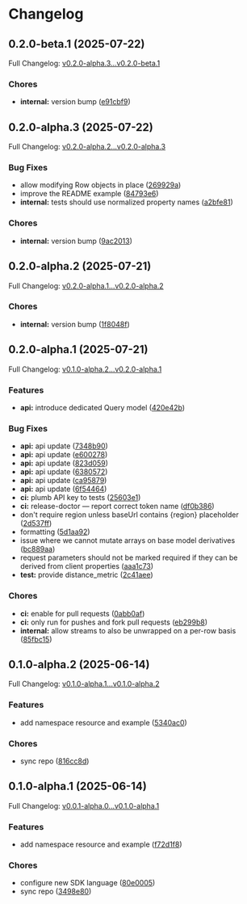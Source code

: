 # Changelog

## 0.2.0-beta.1 (2025-07-22)

Full Changelog: [v0.2.0-alpha.3...v0.2.0-beta.1](https://github.com/turbopuffer/turbopuffer-ruby/compare/v0.2.0-alpha.3...v0.2.0-beta.1)

### Chores

* **internal:** version bump ([e91cbf9](https://github.com/turbopuffer/turbopuffer-ruby/commit/e91cbf90846f748935512620e0c46bd765c8790c))

## 0.2.0-alpha.3 (2025-07-22)

Full Changelog: [v0.2.0-alpha.2...v0.2.0-alpha.3](https://github.com/turbopuffer/turbopuffer-ruby/compare/v0.2.0-alpha.2...v0.2.0-alpha.3)

### Bug Fixes

* allow modifying Row objects in place ([269929a](https://github.com/turbopuffer/turbopuffer-ruby/commit/269929aace3a3b69a5db972d1382a01080f0c70a))
* improve the README example ([84793e6](https://github.com/turbopuffer/turbopuffer-ruby/commit/84793e649a8b45d3e7c0826c90899a3b25220190))
* **internal:** tests should use normalized property names ([a2bfe81](https://github.com/turbopuffer/turbopuffer-ruby/commit/a2bfe81c3149796e0d2fed0e54db8e6deacef03b))


### Chores

* **internal:** version bump ([9ac2013](https://github.com/turbopuffer/turbopuffer-ruby/commit/9ac201321f311c97923ed9c667d88d1b9c4221f0))

## 0.2.0-alpha.2 (2025-07-21)

Full Changelog: [v0.2.0-alpha.1...v0.2.0-alpha.2](https://github.com/turbopuffer/turbopuffer-ruby/compare/v0.2.0-alpha.1...v0.2.0-alpha.2)

### Chores

* **internal:** version bump ([1f8048f](https://github.com/turbopuffer/turbopuffer-ruby/commit/1f8048f35780345a9f8de1ff55daa136fab72ff1))

## 0.2.0-alpha.1 (2025-07-21)

Full Changelog: [v0.1.0-alpha.2...v0.2.0-alpha.1](https://github.com/turbopuffer/turbopuffer-ruby/compare/v0.1.0-alpha.2...v0.2.0-alpha.1)

### Features

* **api:** introduce dedicated Query model ([420e42b](https://github.com/turbopuffer/turbopuffer-ruby/commit/420e42b03f05bafb3441e15167349184ac6705da))


### Bug Fixes

* **api:** api update ([7348b90](https://github.com/turbopuffer/turbopuffer-ruby/commit/7348b90f988b59a00f5bb6adb76467a699da8273))
* **api:** api update ([e600278](https://github.com/turbopuffer/turbopuffer-ruby/commit/e60027807e7ca72cc92dae225c1afebb2b5bc455))
* **api:** api update ([823d059](https://github.com/turbopuffer/turbopuffer-ruby/commit/823d05948dfb60656d7388ea7d25f11b86e41eb3))
* **api:** api update ([6380572](https://github.com/turbopuffer/turbopuffer-ruby/commit/63805720cbaf84f048907907e86831fdaa19c546))
* **api:** api update ([ca95879](https://github.com/turbopuffer/turbopuffer-ruby/commit/ca958796c50576e1c3beb80d4e1eba4b63563b56))
* **api:** api update ([6f54464](https://github.com/turbopuffer/turbopuffer-ruby/commit/6f544641410f009b954f499a5771fb62965d2750))
* **ci:** plumb API key to tests ([25603e1](https://github.com/turbopuffer/turbopuffer-ruby/commit/25603e1dff1af7f8d0a4cc5163341b039b3483fc))
* **ci:** release-doctor — report correct token name ([df0b386](https://github.com/turbopuffer/turbopuffer-ruby/commit/df0b386b694d8b46df995553dd4c4e8116eab1b5))
* don't require region unless baseUrl contains {region} placeholder ([2d537ff](https://github.com/turbopuffer/turbopuffer-ruby/commit/2d537ff0a6ce8af113b724143b38ab573591c62e))
* formatting ([5d1aa92](https://github.com/turbopuffer/turbopuffer-ruby/commit/5d1aa92fb0a17331a4c228b01301581601767d22))
* issue where we cannot mutate arrays on base model derivatives ([bc889aa](https://github.com/turbopuffer/turbopuffer-ruby/commit/bc889aa6865671327bf7f6349bff783f2242a005))
* request parameters should not be marked required if they can be derived from client properties ([aaa1c73](https://github.com/turbopuffer/turbopuffer-ruby/commit/aaa1c73043810c7d7a12aae8972c0e616765308a))
* **test:** provide distance_metric ([2c41aee](https://github.com/turbopuffer/turbopuffer-ruby/commit/2c41aee42d290fd3bbd8641eb937f8644b324311))


### Chores

* **ci:** enable for pull requests ([0abb0af](https://github.com/turbopuffer/turbopuffer-ruby/commit/0abb0afaaf0ab9b749eaee2fe602b65a64457945))
* **ci:** only run for pushes and fork pull requests ([eb299b8](https://github.com/turbopuffer/turbopuffer-ruby/commit/eb299b82e3884da5fa620d338be2c2bc6e7e79a9))
* **internal:** allow streams to also be unwrapped on a per-row basis ([85fbc15](https://github.com/turbopuffer/turbopuffer-ruby/commit/85fbc151fba8e0262a5ae106beecaa6e8eb310c7))

## 0.1.0-alpha.2 (2025-06-14)

Full Changelog: [v0.1.0-alpha.1...v0.1.0-alpha.2](https://github.com/turbopuffer/turbopuffer-ruby/compare/v0.1.0-alpha.1...v0.1.0-alpha.2)

### Features

* add namespace resource and example ([5340ac0](https://github.com/turbopuffer/turbopuffer-ruby/commit/5340ac0b02ccf08dc23df33b1e75ccaa0d7c4ee7))


### Chores

* sync repo ([816cc8d](https://github.com/turbopuffer/turbopuffer-ruby/commit/816cc8d9a8ac706c77023e7833c2cad49bc63357))

## 0.1.0-alpha.1 (2025-06-14)

Full Changelog: [v0.0.1-alpha.0...v0.1.0-alpha.1](https://github.com/turbopuffer/turbopuffer-ruby/compare/v0.0.1-alpha.0...v0.1.0-alpha.1)

### Features

* add namespace resource and example ([f72d1f8](https://github.com/turbopuffer/turbopuffer-ruby/commit/f72d1f8d4bdb726f1a05b70be104eff825913fe9))


### Chores

* configure new SDK language ([80e0005](https://github.com/turbopuffer/turbopuffer-ruby/commit/80e0005caa84cf6b8d120f78c2d13245d7b2db48))
* sync repo ([3498e80](https://github.com/turbopuffer/turbopuffer-ruby/commit/3498e802bc2ae9cfe2292b33c803a7762999a5ac))
